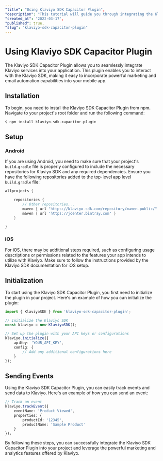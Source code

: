 ```yaml
---
"title": "Using Klaviyo SDK Capacitor Plugin",
"description": "This tutorial will guide you through integrating the Klaviyo SDK Capacitor Plugin into your application to interact with Klaviyo services.",
"created_at": "2022-03-17",
"published": true,
"slug": "klaviyo-sdk-capacitor-plugin"
---
```


# Using Klaviyo SDK Capacitor Plugin

The Klaviyo SDK Capacitor Plugin allows you to seamlessly integrate Klaviyo services into your application. This plugin enables you to interact with the Klaviyo SDK, making it easy to incorporate powerful marketing and email automation capabilities into your mobile app.

## Installation

To begin, you need to install the Klaviyo SDK Capacitor Plugin from npm. Navigate to your project's root folder and run the following command:

```bash
$ npm install klaviyo-sdk-capacitor-plugin
```

## Setup

### Android

If you are using Android, you need to make sure that your project's `build.gradle` file is properly configured to include the necessary repositories for Klaviyo SDK and any required dependencies. Ensure you have the following repositories added to the top-level app level `build.gradle` file:

```gradle
allprojects {

    repositories {
        // Other repositories...
        maven { url "https://klaviyo-sdk.com/repository/maven-public/" }
        maven { url 'https://jcenter.bintray.com' }
    }

}
```

### iOS

For iOS, there may be additional steps required, such as configuring usage descriptions or permissions related to the features your app intends to utilize with Klaviyo. Make sure to follow the instructions provided by the Klaviyo SDK documentation for iOS setup.

## Initialization

To start using the Klaviyo SDK Capacitor Plugin, you first need to initialize the plugin in your project. Here's an example of how you can initialize the plugin:

```typescript
import { KlaviyoSDK } from 'klaviyo-sdk-capacitor-plugin';

// Initialize the Klaviyo SDK
const klaviyo = new KlaviyoSDK();

// Set up the plugin with your API keys or configurations
klaviyo.initialize({
    apiKey: 'YOUR_API_KEY',
    config: {
        // Add any additional configurations here
    }
});
```

## Sending Events

Using the Klaviyo SDK Capacitor Plugin, you can easily track events and send data to Klaviyo. Here's an example of how you can send an event:

```typescript
// Track an event
klaviyo.trackEvent({
    eventName: 'Product Viewed',
    properties: {
        productId: '12345',
        productName: 'Sample Product'
    }
});
```

By following these steps, you can successfully integrate the Klaviyo SDK Capacitor Plugin into your project and leverage the powerful marketing and analytics features offered by Klaviyo.